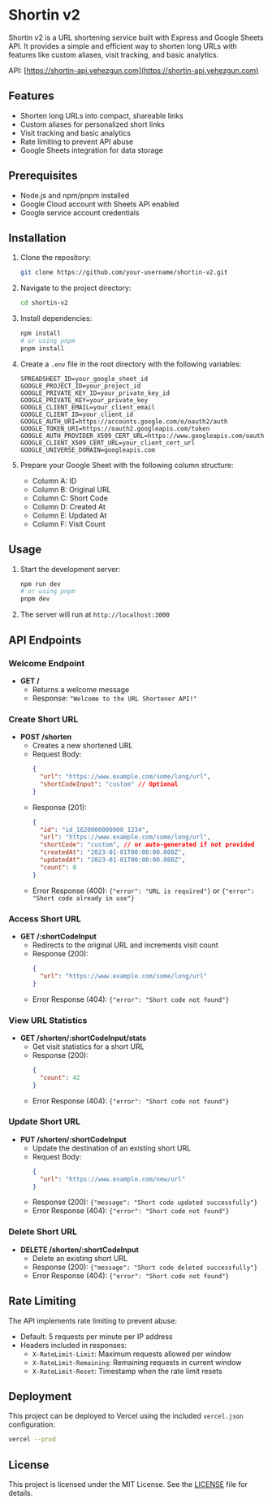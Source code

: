# Shortin v2

Shortin v2 is a URL shortening service built with Express and Google Sheets API. It provides a simple and efficient way to shorten long URLs with features like custom aliases, visit tracking, and basic analytics.

API: [https://shortin-api.yehezgun.com](https://shortin-api.yehezgun.com)

## Features

- Shorten long URLs into compact, shareable links
- Custom aliases for personalized short links
- Visit tracking and basic analytics
- Rate limiting to prevent API abuse
- Google Sheets integration for data storage

## Prerequisites

- Node.js and npm/pnpm installed
- Google Cloud account with Sheets API enabled
- Google service account credentials

## Installation

1. Clone the repository:
   ```bash
   git clone https://github.com/your-username/shortin-v2.git
   ```

2. Navigate to the project directory:
   ```bash
   cd shortin-v2
   ```

3. Install dependencies:
   ```bash
   npm install
   # or using pnpm
   pnpm install
   ```

4. Create a `.env` file in the root directory with the following variables:
   ```
   SPREADSHEET_ID=your_google_sheet_id
   GOOGLE_PROJECT_ID=your_project_id
   GOOGLE_PRIVATE_KEY_ID=your_private_key_id
   GOOGLE_PRIVATE_KEY=your_private_key
   GOOGLE_CLIENT_EMAIL=your_client_email
   GOOGLE_CLIENT_ID=your_client_id
   GOOGLE_AUTH_URI=https://accounts.google.com/o/oauth2/auth
   GOOGLE_TOKEN_URI=https://oauth2.googleapis.com/token
   GOOGLE_AUTH_PROVIDER_X509_CERT_URL=https://www.googleapis.com/oauth2/v1/certs
   GOOGLE_CLIENT_X509_CERT_URL=your_client_cert_url
   GOOGLE_UNIVERSE_DOMAIN=googleapis.com
   ```

5. Prepare your Google Sheet with the following column structure:
   - Column A: ID
   - Column B: Original URL
   - Column C: Short Code
   - Column D: Created At
   - Column E: Updated At
   - Column F: Visit Count

## Usage

1. Start the development server:
   ```bash
   npm run dev
   # or using pnpm
   pnpm dev
   ```

2. The server will run at `http://localhost:3000`

## API Endpoints

### Welcome Endpoint

- **GET /**
  - Returns a welcome message
  - Response: `"Welcome to the URL Shortener API!"`

### Create Short URL

- **POST /shorten**
  - Creates a new shortened URL
  - Request Body:
    ```json
    {
      "url": "https://www.example.com/some/long/url",
      "shortCodeInput": "custom" // Optional
    }
    ```
  - Response (201):
    ```json
    {
      "id": "id_1620000000000_1234",
      "url": "https://www.example.com/some/long/url",
      "shortCode": "custom", // or auto-generated if not provided
      "createdAt": "2023-01-01T00:00:00.000Z",
      "updatedAt": "2023-01-01T00:00:00.000Z",
      "count": 0
    }
    ```
  - Error Response (400): `{"error": "URL is required"}` or `{"error": "Short code already in use"}`

### Access Short URL

- **GET /:shortCodeInput**
  - Redirects to the original URL and increments visit count
  - Response (200):
    ```json
    {
      "url": "https://www.example.com/some/long/url"
    }
    ```
  - Error Response (404): `{"error": "Short code not found"}`

### View URL Statistics

- **GET /shorten/:shortCodeInput/stats**
  - Get visit statistics for a short URL
  - Response (200):
    ```json
    {
      "count": 42
    }
    ```
  - Error Response (404): `{"error": "Short code not found"}`

### Update Short URL

- **PUT /shorten/:shortCodeInput**
  - Update the destination of an existing short URL
  - Request Body:
    ```json
    {
      "url": "https://www.example.com/new/url"
    }
    ```
  - Response (200): `{"message": "Short code updated successfully"}`
  - Error Response (404): `{"error": "Short code not found"}`

### Delete Short URL

- **DELETE /shorten/:shortCodeInput**
  - Delete an existing short URL
  - Response (200): `{"message": "Short code deleted successfully"}`
  - Error Response (404): `{"error": "Short code not found"}`

## Rate Limiting

The API implements rate limiting to prevent abuse:
- Default: 5 requests per minute per IP address
- Headers included in responses:
  - `X-RateLimit-Limit`: Maximum requests allowed per window
  - `X-RateLimit-Remaining`: Remaining requests in current window
  - `X-RateLimit-Reset`: Timestamp when the rate limit resets

## Deployment

This project can be deployed to Vercel using the included `vercel.json` configuration:

```bash
vercel --prod
```

## License

This project is licensed under the MIT License. See the [LICENSE](LICENSE) file for details.
